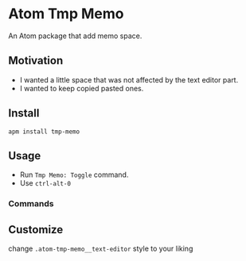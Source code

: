 # Atom Tmp Memo

An Atom package that add memo space.

## Motivation

- I wanted a little space that was not affected by the text editor part.
- I wanted to keep copied pasted ones.

## Install

```
apm install tmp-memo
```

## Usage

- Run `Tmp Memo: Toggle` command.
- Use `ctrl-alt-0`

### Commands

## Customize

change `.atom-tmp-memo__text-editor` style to your liking
